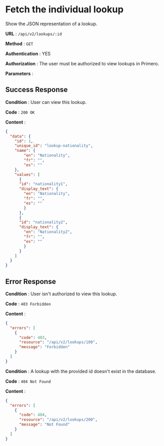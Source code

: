 # Fetch the individual lookup

Show the JSON representation of a lookup.

**URL** : `/api/v2/lookups/:id`

**Method** : `GET`

**Authentication** : YES

**Authorization** : The user must be authorized to view lookups in Primero.

**Parameters** :

## Success Response

**Condition** : User can view this lookup.

**Code** : `200 OK`

**Content** :

```json
{
  "data": {
    "id": 1,
    "unique_id": "lookup-nationality",
    "name": {
        "en": "Nationality",
        "fr": "",
        "es": ""
    },
    "values": [
      {
      "id": "nationality1",
      "display_text": {
        "en": "Nationality",
        "fr": "",
        "es": ""
        }
      },
      {
      "id": "nationality2",
      "display_text": {
        "en": "Nationality2",
        "fr": "",
        "es": ""
        }
      }
    ]
  }
}

```
## Error Response

**Condition** : User isn't authorized to view this lookup.

**Code** : `403 Forbidden`

**Content** :

```json
{
  "errors": [
    {
      "code": 403,
      "resource": "/api/v2/lookups/100",
      "message": "Forbidden"
    }
  ]
}

```
**Condition** : A lookup with the provided id doesn't exist in the database.

**Code** : `404 Not Found`

**Content** :

```json
{
  "errors": [
    {
      "code": 404,
      "resource": "/api/v2/lookups/200",
      "message": "Not Found"
    }
  ]
}

```
